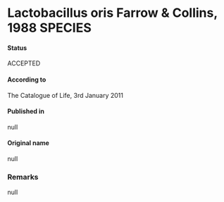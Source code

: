 # Lactobacillus oris Farrow & Collins, 1988 SPECIES

#### Status
ACCEPTED

#### According to
The Catalogue of Life, 3rd January 2011

#### Published in
null

#### Original name
null

### Remarks
null